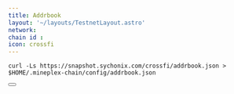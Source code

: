 ```yaml
---
title: Addrbook
layout: '~/layouts/TestnetLayout.astro'
network: 
chain id : 
icon: crossfi
---
```


<div class="code-block-wrapper">
  <pre><code>curl -Ls https://snapshot.sychonix.com/crossfi/addrbook.json > $HOME/.mineplex-chain/config/addrbook.json</code></pre>
  <button class="copy-btn"><i class="fas fa-copy"></i></button>
</div>
